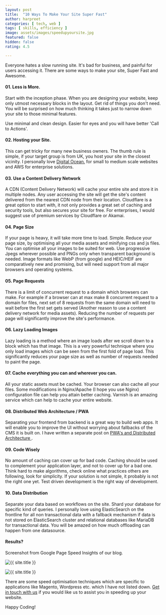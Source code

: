 ```yaml
---
layout: post
title:  "10 Ways To Make Your Site Super Fast"
author: harpreet
categories: [ tech, web ]
tags: [ skills, efficiency ]
image: assets/images/speedupyoursite.jpg
featured: false
hidden: false
rating: 4.5

---
```


Everyone hates a slow running site. It's bad for business, and painful for users accessing it. There are some ways to make your site, Super Fast and Awesome.

#### 01. Less is More.

Start with the inception phase. When you are designing your website, keep only utmost necessary blocks in the layout. Get rid of things you don't need. You will be surprised on how much thinking it takes just to narrow down your site to those minimal features.

Use minimal and clean design. Easier for eyes and you will have better 'Call to Actions'.

#### 02. Hosting your Site.

This can get tricky for many new business owners. The thumb rule is simple, if your target group is from UK, you host your site in the closest vicinity. I personally love <a href="https://m.do.co/c/a10484df87ed">Digital Ocean.</a> for small to medium scale websites and AWS for enterprise solutions.


#### 03. Use a Content Delivery Network
A CDN (Content Delivery Network) will cache your entire site and store it in multiple nodes. Any user accessing the site will get the site's content delivered from the nearest CDN node from their location. Cloudflare is a great option to start with, it not only provides a great set of caching and security tools, but also secures your site for free. For enterprises, I would suggest use of premium services by Cloudflare or Akamai.


#### 04. Page Size

If your page is heavy, it will take more time to load. Simple. Reduce your page size, by optimising all your media assets and minifying css and js files. You can optimise all your images to be suited for web. Use progressive Jpegs wherever possible and PNGs only when transparent background is needed. Image formats like WebP (from google) and HEIC/HEIF are comparatively new and promising, but will need support from all major browsers and operating systems.

#### 05. Page Requests

There is a limit of concurrent request to a domain which browsers can make. For example if a browser can at max make 8 concurrent request to a domain for files, next set of 8 requests from the same domain will need to wait before the first set gets served (Another reason to use a content delivery network for media assets). Reducing the number of requests per page will significantly improve the site's performance.

#### 06. Lazy Loading Images

Lazy loading is a method where an image loads after we scroll down to a block which has that image. This is a very powerful technique where you only load images which can be seen from the first fold of page load. This significantly reduces your page size as well as number of requests needed to paint the page.

#### 07. Cache everything you can and wherever you can.

All your static assets must be cached. Your browser can also cache all your files. Some modifications in Nginx/Apache (I hope you use Nginx) configuration file can help you attain better caching. Varnish is an amazing service which can help to cache your entire website.

#### 08. Distributed Web Architecture / PWA

Separating your frontend from backend is a great way to build web apps. It will enable you to improve the UI without worrying about fallbacks of the CMS it is built on. I have written a separate post on <a href="https://stories.ahyconsulting.com/heading-for-headless/" >PWA's and Distributed Architecture </a>.


#### 09. Code Wisely

No amount of caching can cover up for bad code. Caching should be used to complement your application layer, and not to cover up for a bad one. Think hard to make algorithms, check online what practices others are following, look for simplicity. If your solution is not simple, it probably is not the right one yet. Test driven development is the right way of development.


#### 10. Data Distribution

Separate your data based on workflows on the site. Shard your database for specific kind of queries. I personally love using ElasticSearch on the frontline for all non transactional data with a fallback mechanism if data is not stored on ElasticSearch cluster and relational databases like MariaDB for transactional data. You will be amazed on how much offloading can happen from one datasource.


#### Results?

Screenshot from Google Page Speed Insights of our blog.

<p class="mb-5"><img class="shadow-lg" src="{{site.baseurl}}/assets/images/psi-mobile.jpg" alt="{{ site.title }}" /></p>

<p class="mb-5"><img class="shadow-lg" src="{{site.baseurl}}/assets/images/psi-desktop.jpg" alt="{{ site.title }}" /></p>


There are some speed optimisation techniques which are specific to applications like Magento, Wordpress etc. which I have not listed down. <a href="mailto:harpreet@ahyconsulting.com">Get in touch with us</a> if you would like us to assist you in speeding up your website.

Happy Coding!
